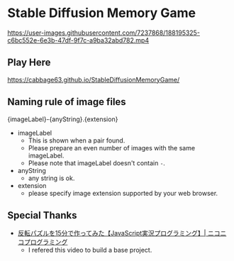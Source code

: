# Stable Diffusion Memory Game

https://user-images.githubusercontent.com/7237868/188195325-c6bc552e-6e3b-47df-9f7c-a9ba32abd782.mp4

## Play Here

https://cabbage63.github.io/StableDiffusionMemoryGame/

## Naming rule of image files

{imageLabel}-{anyString}.{extension}

- imageLabel
    - This is shown when a pair found.
    - Please prepare an even number of images with the same imageLabel.
    - Please note that imageLabel doesn't contain `-`.
- anyString
    - any string is ok.
- extension
    - please specify image extension supported by your web browser.


## Special Thanks

- [反転パズルを15分で作ってみた【JavaScript実況プログラミング】| ニコニコプログラミング](https://www.youtube.com/watch?v=2jV4XcANl84)
    - I refered this video to build a base project.
